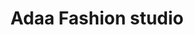 ---
title: "Adaa Fashion studio"
url: /aurangabad-maharashtra/adaa-fashion-studio/
shop: clothes
---